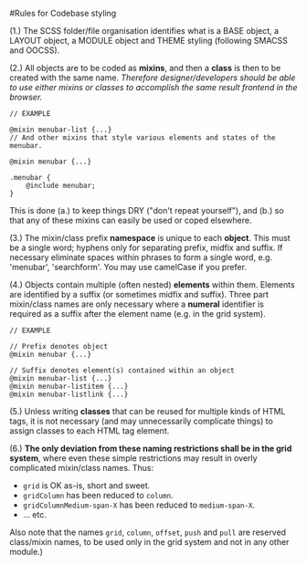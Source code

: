 #Rules for Codebase styling

(1.) The SCSS folder/file organisation identifies what is a BASE object, a LAYOUT object, a MODULE object and THEME styling (following SMACSS and OOCSS).

(2.) All objects are to be coded as **mixins**, and then a **class** is then to be created with the same name. _Therefore designer/developers should be able to use either mixins or classes to accomplish the same result frontend in the browser._

```
// EXAMPLE

@mixin menubar-list {...} 
// And other mixins that style various elements and states of the menubar.

@mixin menubar {...}
	
.menubar {
	@include menubar;
}
```

This is done (a.) to keep things DRY ("don't  repeat yourself"), and (b.) so that any of these mixins can easily be used or coped elsewhere.

(3.) The mixin/class prefix **namespace** is unique to each **object**. This must be a single word; hyphens only for separating prefix, midfix and suffix. If necessary eliminate spaces within phrases to form a single word, e.g. 'menubar', 'searchform'. You may use camelCase if you prefer.

(4.) Objects contain multiple (often nested) **elements** within them. Elements are identified by a suffix (or sometimes midfix and suffix). Three part mixin/class names are only necessary where a **numeral** identifier is required as a suffix after the element name (e.g. in the grid system).

```
// EXAMPLE

// Prefix denotes object
@mixin menubar {...}

// Suffix denotes element(s) contained within an object
@mixin menubar-list {...}
@mixin menubar-listitem {...}
@mixin menubar-listlink {...}
```

(5.) Unless writing **classes** that can be reused for multiple kinds of HTML tags, it is not necessary (and may unnecessarily complicate things) to assign classes to each HTML tag element.

(6.) **The only deviation from these naming restrictions shall be in the grid system**, where even these simple restrictions may result in overly complicated mixin/class names. Thus:

* `grid` is OK as-is, short and sweet.
* `gridColumn` has been reduced to `column`.
* `gridColumnMedium-span-X` has been reduced to `medium-span-X`.
* ... etc.

Also note that the names `grid`, `column`, `offset`, `push` and `pull` are reserved class/mixin names, to be used only in the grid system and not in any other module.)
